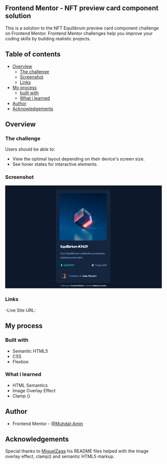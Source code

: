 ## Frontend Mentor - NFT preview card component solution

This is a solution to the NFT Equilibrum preview card component challenge on Frontend Mentor. 
Frontend Mentor challenges help you improve your coding skills by building realistic projects.

## Table of contents

- [Overview](#overview)
  - [The challenge](#the-challenge)
  - [Screenshot](#screenshot)
  - [Links](#links)
- [My process](#my-process)
  - [built with](#built-with)
  - [What i learned](#what-i-learned)
- [Author](#author)
- [Acknowledgements](#acknowledgements)


## Overview

### The challenge

Users should be able to:

- View the optimal layout depending on their device's screen size.
- See hover states for interactive elements.

### Screenshot

![Screenshot](./screenshot.png)

### Links

-Live Site URL: []( https://muhdal-amin.github.io/nft-preview-card-component/)

## My process

### Built with

- Semantic HTML5
- CSS
- Flexbox

### What i learned

- HTML Semantics
- Image Overlay Effect
- Clamp ()


## Author

- Frontend Mentor - [@Muhdal-Amin](https://www.frontendmentor.io/profile/Muhdal-Amin)


## Acknowledgements

Special thanks to [MiguelZaga](https://www.frontendmentor.io/profile/miguelzaga) his README files helped with the image overlay effect, clamp() and semantic HTML5 markup.